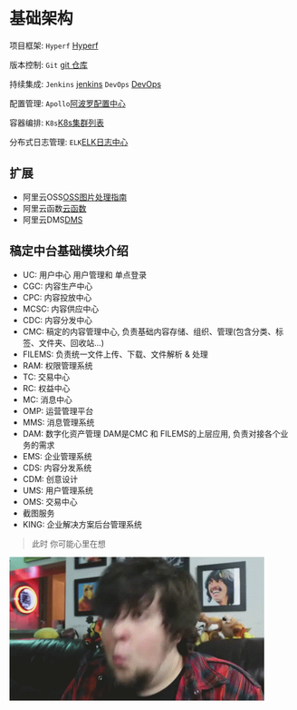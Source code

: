 # 基础架构

项目框架: `Hyperf` [Hyperf](https://hyperf.wiki/2.2/#/)

版本控制: `Git` [git 仓库](https://git.gaoding.com)

持续集成: `Jenkins` [jenkins](https://jenkins.gaoding.com/)
         `DevOps` [DevOps](https://devops.intra.gaoding.com/new/home)

配置管理: `Apollo`[阿波罗配置中心](https://apollo.hlgdata.com/)

容器编排: `K8s`[K8s集群列表](https://cs.console.aliyun.com/#/k8s/cluster/list)

分布式日志管理: `ELK`[ELK日志中心](https://elk.gaoding.com)

## 扩展

- 阿里云OSS[OSS图片处理指南](https://help.aliyun.com/document_detail/101260.html)
- 阿里云函数[云函数](https://fcnext.console.aliyun.com/cn-hangzhou/services/image-compresser/functions)
- 阿里云DMS[DMS](https://dms.aliyun.com/)

## 稿定中台基础模块介绍
- UC: 用户中心 用户管理和 单点登录
- CGC: 内容生产中心
- CPC: 内容投放中心
- MCSC: 内容供应中心
- CDC: 内容分发中心
- CMC: 稿定的内容管理中心, 负责基础内容存储、组织、管理(包含分类、标签、文件夹、回收站...)
- FILEMS: 负责统一文件上传、下载、文件解析 & 处理
- RAM: 权限管理系统
- TC: 交易中心
- RC: 权益中心
- MC: 消息中心
- OMP: 运营管理平台
- MMS: 消息管理系统
- DAM: 数字化资产管理 DAM是CMC 和 FILEMS的上层应用, 负责对接各个业务的需求
- EMS: 企业管理系统
- CDS: 内容分发系统
- CDM: 创意设计
- UMS: 用户管理系统
- OMS: 交易中心
- 截图服务
- KING: 企业解决方案后台管理系统

> 此时 你可能心里在想


![what](../../resource/4B6zr.gif)

